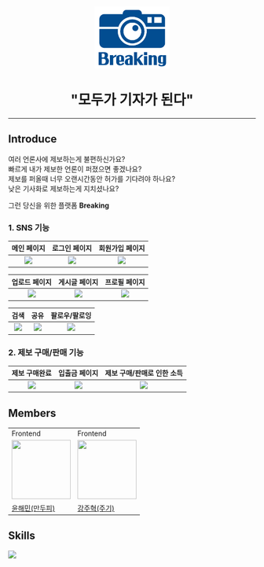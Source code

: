 <div align='center'>
  <img src="breaking-front/src/assets/img/breaking-logo.png" width=30% height=30% />

# "모두가 기자가 된다"

---

</div>

## Introduce

여러 언론사에 제보하는게 불편하신가요?  
빠르게 내가 제보한 언론이 퍼졌으면 좋겠나요?  
제보를 퍼올때 너무 오랜시간동안 허가를 기다려야 하나요?  
낮은 기사화로 제보하는게 지치셨나요?

그런 당신을 위한 플랫폼 **Breaking**

<h3>1. SNS 기능</h3>

|             메인 페이지             |             로그인 페이지             |             회원가입 페이지             |
| :--------------------------------: | :----------------------------------: | :------------------------------------: |
| <img src="https://user-images.githubusercontent.com/23312485/190064274-0f9afe77-f848-48e9-9fbd-887ea1ed3971.png" width=80% /> | <img src="https://user-images.githubusercontent.com/23312485/190065332-50013c6d-f57b-43d7-aaac-2be12189d0c2.png" width=80% /> |  <img src="https://user-images.githubusercontent.com/23312485/190065284-cf7142ba-b5a9-4a35-b1c7-0fd3de3a2b9d.png" width=80% /> |


|             업로드 페이지             |             게시글 페이지             |             프로필 페이지             |
| :------------------------------------: | :----------------------------------: | :----------------------------------: |
| <img src="https://user-images.githubusercontent.com/23312485/190063538-4a9db6fb-ddd0-4c2f-8c30-bbeab8f455a4.png" width=80% /> | <img src="https://user-images.githubusercontent.com/23312485/190064049-66171788-b838-4ab3-8759-29cc297e74be.png" width=80% /> | <img src="https://user-images.githubusercontent.com/23312485/190066718-645b2bb4-a4cf-4f4d-af7a-8b6ed59ea1b4.png" width=80% /> |

|             검색             |             공유             |             팔로우/팔로잉             |
| :--------------------------: | :-------------------------: | :----------------------------------: |
| <img src="https://user-images.githubusercontent.com/23312485/190065489-e191c399-ae99-4ada-ab23-e173e022a42c.png" width=80% /> | <img src="https://user-images.githubusercontent.com/23312485/190065509-9d9e4059-bf44-49cc-93e3-a0311e87be25.png" width=80% /> | <img src="https://user-images.githubusercontent.com/23312485/190067647-4a71da61-c987-421d-b077-8962c3d17648.png" width=80% /> |


<h3>2. 제보 구매/판매 기능</h3>

|             제보 구매완료            |             입출금 페이지             |             제보 구매/판매로 인한 소득             |
| :---------------------------------: | :----------------------------------: | :----------------------------------------------: |
| <img src="https://user-images.githubusercontent.com/23312485/190064596-996fdb45-387c-40a0-bf7e-ec442d20aefa.png" width=80% /> | <img src="https://user-images.githubusercontent.com/23312485/190066275-9e921564-2956-4e2c-b5e4-42d78d6832db.png" width=80% /> | <img src="https://user-images.githubusercontent.com/23312485/190064634-bbbfb184-34a4-478b-9c08-c1e569a384e5.png" width=80% /> |

## Members

<table>
  <tr>
    <td>
      Frontend
    </td>
    <td>
      Frontend
    </td>
  </tr>
  <tr>
    <td>
      <img src="https://user-images.githubusercontent.com/49224104/189107767-c23fdacd-ac56-4e99-bec0-f2c90925c2aa.png" width="120px" height="120px"/>
    </td>
    <td>
      <img src="https://avatars.githubusercontent.com/u/23312485?v=4" width="120px" height="120px"/>
  </tr>
  <tr>
    <td>
      <a href="https://github.com/Yoon-Hae-Min">
      윤해민(만두피)
      </a>
    </td>
    <td>
      <a href="https://github.com/kangju2000">
      강주혁(주기)
      </a>
    </td>
  </tr>
  </table>
  
## Skills
![](https://user-images.githubusercontent.com/23312485/189391660-9e879f6c-afc2-4927-8637-45b069c95617.png)

